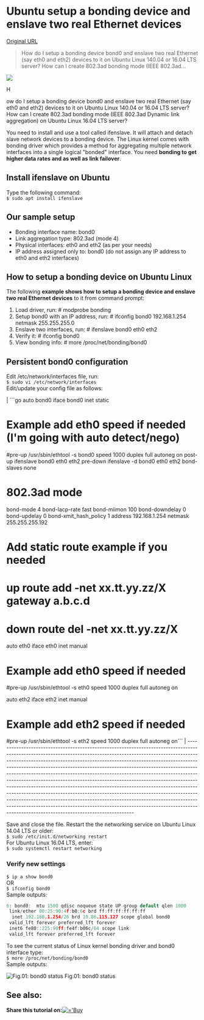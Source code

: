 # Ubuntu setup a bonding device and enslave two real Ethernet devices

[Original URL](http://www.cyberciti.biz/faq/ubuntu-setup-a-bonding-device-and-enslave-two-real-ethernet-devices/)

> How do I setup a bonding device bond0 and enslave two real Ethernet (say eth0 and eth2) devices to it on Ubuntu Linux 140.04 or 16.04 LTS server? How can I create 802.3ad bonding mode (IEEE 802.3ad...

[![](http://s0.cyberciti.org/images/category/old/ubuntu-logo.jpg)](http://www.cyberciti.biz/faq/category/ubuntu-linux/ "See all Ubuntu Linux related FAQ")

<span class="drop_cap">H</span>

ow do I setup a bonding device bond0 and enslave two real Ethernet (say eth0 and eth2) devices to it on Ubuntu Linux 140.04 or 16.04 LTS server? How can I create 802.3ad bonding mode (IEEE 802.3ad Dynamic link aggregation) on Ubuntu Linux 16.04 LTS server?

You need to install and use a tool called ifenslave. It will attach and detach slave network devices to a bonding device. The Linux kernel comes with bonding driver which provides a method for aggregating multiple network interfaces into a single logical "bonded" interface. You need **bonding to get higher data rates and as well as link failover**.

## Install ifenslave on Ubuntu

Type the following command:<br>
`$ sudo apt install ifenslave`

## Our sample setup

- Bonding interface name: bond0
- Link aggregation type: 802.3ad (mode 4)
- Physical interfaces: eth0 and eth2 (as per your needs)
- IP address assigned only to: bond0 (do not assign any IP address to eth0 and eth2 interfaces)

## How to setup a bonding device on Ubuntu Linux

The following **example shows how to setup a bonding device and enslave two real Ethernet devices** to it from command prompt:

1. Load driver, run: # modprobe bonding
2. Setup bond0 with an IP address, run: # ifconfig bond0 192.168.1.254 netmask 255.255.255.0
3. Enslave two interfaces, run: # ifenslave bond0 eth0 eth2
4. Verify it: # ifconfig bond0
5. View bonding info: # more /proc/net/bonding/bond0

## Persistent bond0 configuration

Edit /etc/network/interfaces file, run:<br>
`$ sudo vi /etc/network/interfaces`<br>
Edit/update your config file as follows:

| ```go
auto bond0
iface bond0 inet static
# Example add eth0 speed if needed (I'm going with auto detect/nego)
#pre-up /usr/sbin/ethtool -s bond0 speed 1000 duplex full autoneg on
post-up ifenslave bond0 eth0 eth2
pre-down ifenslave -d bond0 eth0 eth2
bond-slaves none
# 802.3ad mode
bond-mode 4
bond-lacp-rate fast
bond-miimon 100
bond-downdelay 0
bond-updelay 0
bond-xmit_hash_policy 1
address 192.168.1.254
netmask 255.255.255.192
# Add static route example if you needed #
# up route add -net xx.tt.yy.zz/X gateway a.b.c.d
# down route del -net xx.tt.yy.zz/X

auto eth0
iface eth0 inet manual
# Example add eth0 speed if needed
#pre-up /usr/sbin/ethtool -s eth0 speed 1000 duplex full autoneg on

auto eth2
iface eth2 inet manual
# Example add eth2 speed if needed
#pre-up /usr/sbin/ethtool -s eth2 speed 1000 duplex full autoneg on```
| --------------------------------------------------------------------------------------------------------------------------------------------------------------------------------------------------------------------------------------------------------------------------------------------------------------------------------------------------------------------------------------------------------------------------------------------------------------------------------------------------------------------------------------------------------------------------------------------------------------------------------------------------------------------------------------------------------------------------------------------------------------------------------------------------------------------------------------------------------------------

Save and close the file. Restart the the networking service on Ubuntu Linux 14.04 LTS or older:<br>
`$ sudo /etc/init.d/networking restart`<br>
For Ubuntu Linux 16.04 LTS, enter:<br>
`$ sudo systemctl restart networking`

### Verify new settings

`$ ip a show bond0`<br>
OR<br>
`$ ifconfig bond0`<br>
Sample outputs:

```go
6: bond0:  mtu 1500 qdisc noqueue state UP group default qlen 1000
 link/ether 00:25:90:4f:b0:6c brd ff:ff:ff:ff:ff:ff
  inet 192.168.1.254/26 brd 10.86.115.127 scope global bond0
 valid_lft forever preferred_lft forever
 inet6 fe80::225:90ff:fe4f:b06c/64 scope link
 valid_lft forever preferred_lft forever
```

To see the current status of Linux kernel bonding driver and bond0 interface type:<br>
`$ more /proc/net/bonding/bond0`<br>
Sample outputs:

![Fig.01: bond0 status](http://s0.cyberciti.org/uploads/faq/2016/07/bond0-proc.jpg) Fig.01: bond0 status

## See also:

**Share this tutorial on:**[![='Buy](http://s0.cyberciti.org/images/5892587866cdf0d229b6b3e3305d997b/amz-sysadmin-tshirt.jpg)](http://amzn.to/20CvCJj)
